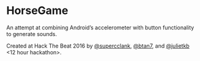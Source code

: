 # HorseGame

An attempt at combining Android’s accelerometer with button functionality to generate sounds.

Created at Hack The Beat 2016 by [@supercclank](https://github.com/supercclank), [@btan7](https://github.com/btan7), and [@julietkb](https://github.com/julietkb) <12 hour hackathon>.